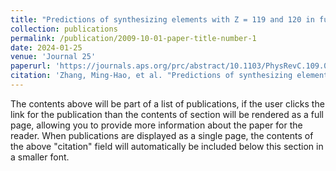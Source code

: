 ```yaml
---
title: "Predictions of synthesizing elements with Z = 119 and 120 in fusion reactions"
collection: publications
permalink: /publication/2009-10-01-paper-title-number-1
date: 2024-01-25
venue: 'Journal 25'
paperurl: 'https://journals.aps.org/prc/abstract/10.1103/PhysRevC.109.014622'
citation: 'Zhang, Ming-Hao, et al. "Predictions of synthesizing elements with Z= 119 and 120 in fusion reactions." Physical Review C 109.1 (2024): 014622.'
---
```


The contents above will be part of a list of publications, if the user clicks the link for the publication than the contents of section will be rendered as a full page, allowing you to provide more information about the paper for the reader. When publications are displayed as a single page, the contents of the above "citation" field will automatically be included below this section in a smaller font.
